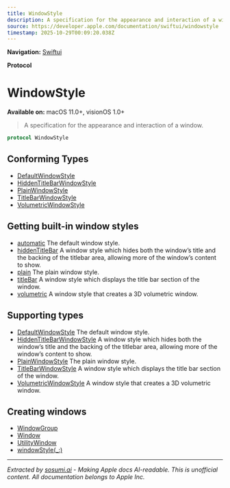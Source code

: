```yaml
---
title: WindowStyle
description: A specification for the appearance and interaction of a window.
source: https://developer.apple.com/documentation/swiftui/windowstyle
timestamp: 2025-10-29T00:09:20.038Z
---
```


**Navigation:** [Swiftui](/documentation/swiftui)

**Protocol**

# WindowStyle

**Available on:** macOS 11.0+, visionOS 1.0+

> A specification for the appearance and interaction of a window.

```swift
protocol WindowStyle
```

## Conforming Types

- [DefaultWindowStyle](/documentation/swiftui/defaultwindowstyle)
- [HiddenTitleBarWindowStyle](/documentation/swiftui/hiddentitlebarwindowstyle)
- [PlainWindowStyle](/documentation/swiftui/plainwindowstyle)
- [TitleBarWindowStyle](/documentation/swiftui/titlebarwindowstyle)
- [VolumetricWindowStyle](/documentation/swiftui/volumetricwindowstyle)

## Getting built-in window styles

- [automatic](/documentation/swiftui/windowstyle/automatic) The default window style.
- [hiddenTitleBar](/documentation/swiftui/windowstyle/hiddentitlebar) A window style which hides both the window’s title and the backing of the titlebar area, allowing more of the window’s content to show.
- [plain](/documentation/swiftui/windowstyle/plain) The plain window style.
- [titleBar](/documentation/swiftui/windowstyle/titlebar) A window style which displays the title bar section of the window.
- [volumetric](/documentation/swiftui/windowstyle/volumetric) A window style that creates a 3D volumetric window.

## Supporting types

- [DefaultWindowStyle](/documentation/swiftui/defaultwindowstyle) The default window style.
- [HiddenTitleBarWindowStyle](/documentation/swiftui/hiddentitlebarwindowstyle) A window style which hides both the window’s title and the backing of the titlebar area, allowing more of the window’s content to show.
- [PlainWindowStyle](/documentation/swiftui/plainwindowstyle) The plain window style.
- [TitleBarWindowStyle](/documentation/swiftui/titlebarwindowstyle) A window style which displays the title bar section of the window.
- [VolumetricWindowStyle](/documentation/swiftui/volumetricwindowstyle) A window style that creates a 3D volumetric window.

## Creating windows

- [WindowGroup](/documentation/swiftui/windowgroup)
- [Window](/documentation/swiftui/window)
- [UtilityWindow](/documentation/swiftui/utilitywindow)
- [windowStyle(_:)](/documentation/swiftui/scene/windowstyle(_:))

---

*Extracted by [sosumi.ai](https://sosumi.ai) - Making Apple docs AI-readable.*
*This is unofficial content. All documentation belongs to Apple Inc.*
